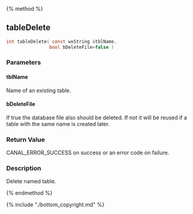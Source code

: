
{% method %}
## tableDelete

```c
int tableDelete( const wxString &tblName, 
                bool bDeleteFile=false )
```

### Parameters

#### tblName
Name of an existing table.

#### bDeleteFile
If true the database file also should be deleted. If not it will be reused if a table with the same name is created later.

### Return Value
CANAL_ERROR_SUCCESS on success or an error code on failure. 

### Description
Delete named table. 

{% endmethod %}

{% include "./bottom_copyright.md" %}
